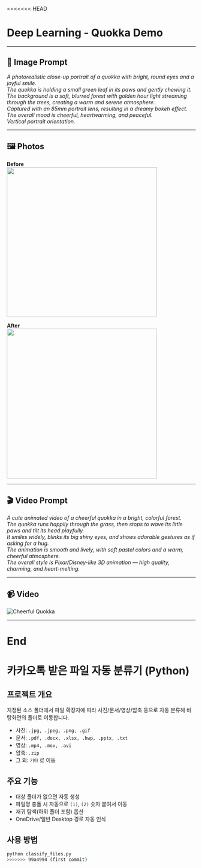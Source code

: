 <<<<<<< HEAD
# Deep Learning - Quokka Demo

---

## 📸 Image Prompt
*A photorealistic close-up portrait of a quokka with bright, round eyes and a joyful smile.  
The quokka is holding a small green leaf in its paws and gently chewing it.  
The background is a soft, blurred forest with golden hour light streaming through the trees, creating a warm and serene atmosphere.  
Captured with an 85mm portrait lens, resulting in a dreamy bokeh effect.  
The overall mood is cheerful, heartwarming, and peaceful.  
Vertical portrait orientation.*

---

## 🖼️ Photos

**Before**  
<img src="https://github.com/user-attachments/assets/ec083db2-f580-4269-8cec-d06875511ffc" width="400"/>

**After**  
<img src="https://github.com/user-attachments/assets/60f2b3c3-5a3b-44a5-bdaf-c2741e9668cd" width="400"/>

---

## 🎬 Video Prompt
*A cute animated video of a cheerful quokka in a bright, colorful forest.  
The quokka runs happily through the grass, then stops to wave its little paws and tilt its head playfully.  
It smiles widely, blinks its big shiny eyes, and shows adorable gestures as if asking for a hug.  
The animation is smooth and lively, with soft pastel colors and a warm, cheerful atmosphere.  
The overall style is Pixar/Disney-like 3D animation — high quality, charming, and heart-melting.*

---

## 📹 Video

![Cheerful Quokka](asset/영상.gif)

---

**End**
=======
# 카카오톡 받은 파일 자동 분류기 (Python)

## 프로젝트 개요
지정된 소스 폴더에서 파일 확장자에 따라 사진/문서/영상/압축 등으로 자동 분류해 바탕화면의 폴더로 이동합니다.
- 사진: `.jpg, .jpeg, .png, .gif`
- 문서: `.pdf, .docx, .xlsx, .hwp, .pptx, .txt`
- 영상: `.mp4, .mov, .avi`
- 압축: `.zip`
- 그 외: `기타` 로 이동

## 주요 기능
- 대상 폴더가 없으면 자동 생성
- 파일명 충돌 시 자동으로 `(1)`, `(2)` 숫자 붙여서 이동
- 재귀 탐색(하위 폴더 포함) 옵션
- OneDrive/일반 Desktop 경로 자동 인식

## 사용 방법
```bash
python classify_files.py
>>>>>>> 99a4994 (first commit)

